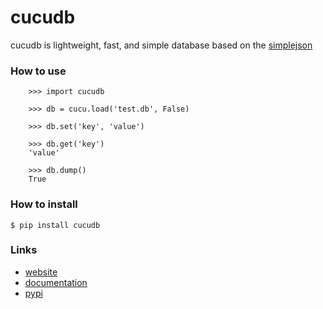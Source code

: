 # cucudb

cucudb is lightweight, fast, and simple database based on the [simplejson](https://pypi.python.org/pypi/simplejson/)

### How to use

```
    >>> import cucudb

    >>> db = cucu.load('test.db', False)

    >>> db.set('key', 'value')

    >>> db.get('key')
    'value'

    >>> db.dump()
    True
```

### How to install
```
$ pip install cucudb
```


### Links

* [website](http://packages.python.org/cucudb/)
* [documentation](http://cucudb.readthedocs.io)
* [pypi](http://pypi.python.org/pypi/cucudb)
